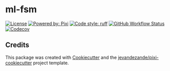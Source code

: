 # ml-fsm

[![License](https://img.shields.io/github/license/jonmarks12/mlfsm)](https://github.com/jonmarks12/ML-FSM/blob/master/LICENSE)
[![Powered by: Pixi](https://img.shields.io/badge/Powered_by-Pixi-facc15)](https://pixi.sh)
[![Code style: ruff](https://img.shields.io/badge/code%20style-ruff-000000.svg)](https://github.com/astral-sh/ruff)
[![GitHub Workflow Status](https://img.shields.io/github/actions/workflow/status/jonmarks12/mlfsm/test.yml?branch=master&logo=github-actions)](https://github.com/jonmarks12/ML-FSM/actions/)
[![Codecov](https://img.shields.io/codecov/c/github/jonmarks12/mlfsm)](https://codecov.io/gh/jonmarks12/mlfsm)


## Credits
This package was created with [Cookiecutter](https://github.com/audreyr/cookiecutter) and the [jevandezande/pixi-cookiecutter](https://github.com/jevandezande/pixi-cookiecutter) project template.

